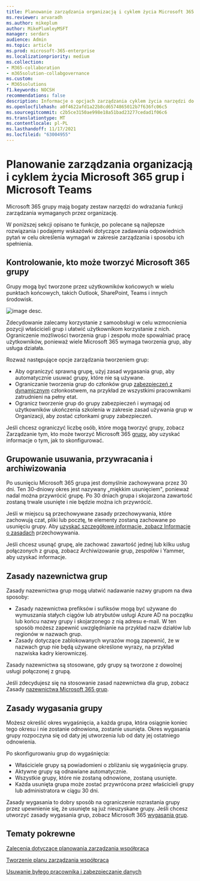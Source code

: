 ```yaml
---
title: Planowanie zarządzania organizacją i cyklem życia Microsoft 365 grup i Microsoft Teams
ms.reviewer: arvaradh
ms.author: mikeplum
author: MikePlumleyMSFT
manager: serdars
audience: Admin
ms.topic: article
ms.prod: microsoft-365-enterprise
ms.localizationpriority: medium
ms.collection:
- M365-collaboration
- m365solution-collabgovernance
ms.custom:
- M365solutions
f1.keywords: NOCSH
recommendations: false
description: Informacje o opcjach zarządzania cyklem życia narzędzi do współpracy w programie Microsoft 365
ms.openlocfilehash: a0f4622afd1a22b8cd6574865012b7f636fc06c5
ms.sourcegitcommit: c2b5ce3150ae998e18a51bad23277cedad1f06c6
ms.translationtype: MT
ms.contentlocale: pl-PL
ms.lasthandoff: 11/17/2021
ms.locfileid: "63004955"
---
```

# <a name="plan-organization-and-lifecycle-governance-for-microsoft-365-groups-and-microsoft-teams"></a>Planowanie zarządzania organizacją i cyklem życia Microsoft 365 grup i Microsoft Teams

Microsoft 365 grupy mają bogaty zestaw narzędzi do wdrażania funkcji zarządzania wymaganych przez organizację. 

W poniższej sekcji opisano te funkcje, po polecane są najlepsze rozwiązania i podajemy wskazówki dotyczące zadawania odpowiednich pytań w celu określenia wymagań w zakresie zarządzania i sposobu ich spełnienia.

## <a name="control-who-can-create-microsoft-365-groups"></a>Kontrolowanie, kto może tworzyć Microsoft 365 grupy

Grupy mogą być tworzone przez użytkowników końcowych w wielu punktach końcowych, takich Outlook, SharePoint, Teams i innych środowisk.

![image desc.](../media/04.png)

Zdecydowanie zalecamy korzystanie z samoobsługi w celu wzmocnienia pozycji właścicieli grup i ułatwić użytkownikom korzystanie z nich. Ograniczenie możliwości tworzenia grup i  zespołu może spowalniać pracę użytkowników, ponieważ wiele Microsoft 365 wymaga tworzenia grup, aby usługa działała.

Rozważ następujące opcje zarządzania tworzeniem grup:

- Aby ograniczyć sprawną grupę, użyj [](microsoft-365-groups-expiration-policy.md) zasad wygasania grup, aby automatycznie usuwać grupy, które nie są używane.
- Ograniczanie tworzenia grup do członków grup [zabezpieczeń z dynamicznym](/azure/active-directory/users-groups-roles/groups-create-rule) członkostwem, na przykład ze wszystkimi pracownikami zatrudnieni na pełny etat.
- Ogranicz tworzenie grup do grupy zabezpieczeń i wymagaj od użytkowników ukończenia szkolenia w zakresie zasad używania grup w Organizacji, aby zostać członkami grupy zabezpieczeń.

Jeśli chcesz ograniczyć liczbę osób, które mogą tworzyć grupy, zobacz Zarządzanie tym, kto może tworzyć Microsoft 365 [grupy](manage-creation-of-groups.md), aby uzyskać informacje o tym, jak to skonfigurować.

## <a name="group-delete-restore-and-archiving"></a>Grupowanie usuwania, przywracania i archiwizowania

Po usunięciu Microsoft 365 grupa jest domyślnie zachowywana przez 30 dni. Ten 30-dniowy okres jest nazywany „miękkim usunięciem", ponieważ nadal można przywrócić grupę. Po 30 dniach grupa i skojarzona zawartość zostaną trwale usunięte i nie będzie można ich przywrócić.

Jeśli w miejscu są przechowywane zasady przechowywania, które zachowują czat, pliki lub pocztę, te elementy zostaną zachowane po usunięciu grupy. Aby [uzyskać szczegółowe informacje, zobacz Informacje o zasadach](../compliance/retention.md) przechowywania.

Jeśli chcesz usunąć grupę, ale zachować zawartość jednej lub kilku usług połączonych z grupą, zobacz Archiwizowanie grup[,](end-life-cycle-groups-teams-sites-yammer.md) zespołów i Yammer, aby uzyskać informacje.

## <a name="group-naming-policy"></a>Zasady nazewnictwa grup

Zasady nazewnictwa grup mogą ułatwić nadawanie nazwy grupom na dwa sposoby:

- Zasady nazewnictwa prefiksów i sufiksów mogą być używane do wymuszania stałych ciągów lub atrybutów usługi Azure AD na początku lub końcu nazwy grupy i skojarzonego z nią adresu e-mail. W ten sposób możesz zapewnić uwzględnianie na przykład nazw działów lub regionów w nazwach grup.
- Zasady dotyczące zablokowanych wyrazów mogą zapewnić, że w nazwach grup nie będą używane określone wyrazy, na przykład nazwiska kadry kierowniczej.

Zasady nazewnictwa są stosowane, gdy grupy są tworzone z dowolnej usługi połączonej z grupą.

Jeśli zdecydujesz się na stosowanie zasad nazewnictwa dla grup, zobacz Zasady [nazewnictwa Microsoft 365 grup](groups-naming-policy.md).

## <a name="group-expiration-policy"></a>Zasady wygasania grupy

Możesz określić okres wygaśnięcia, a każda grupa, która osiągnie koniec tego okresu i nie zostanie odnowiona, zostanie usunięta. Okres wygasania grupy rozpoczyna się od daty jej utworzenia lub od daty jej ostatniego odnowienia.

Po skonfigurowaniu grup do wygaśnięcia:
- Właściciele grupy są powiadomieni o zbliżaniu się wygaśnięcia grupy.
- Aktywne grupy są odnawiane automatycznie.
- Wszystkie grupy, które nie zostaną odnowione, zostaną usunięte.
- Każda usunięta grupa może zostać przywrócona przez właścicieli grupy lub administratora w ciągu 30 dni.

Zasady wygasania to dobry sposób na ograniczenie rozrastania grupy przez upewnienie się, że usunięte są już nieuzyskane grupy. Jeśli chcesz utworzyć zasady wygasania grup, zobacz Microsoft 365 [wygasania grup](microsoft-365-groups-expiration-policy.md).

## <a name="related-topics"></a>Tematy pokrewne

[Zalecenia dotyczące planowania zarządzania współpracą](collaboration-governance-overview.md#collaboration-governance-planning-recommendations)

[Tworzenie planu zarządzania współpracą](collaboration-governance-first.md)

[Usuwanie byłego pracownika i zabezpieczanie danych](/microsoft-365/admin/add-users/remove-former-employee)
